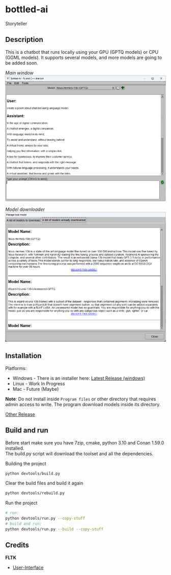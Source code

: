 # bottled-ai
Storyteller


## Description

This is a chatbot that runs locally using your GPU (GPTQ models) or CPU (GGML models). 
It supports several models, and more models are going to be added soon.

*Main window*   
![Ubuntu screenshot](https://github.com/rodjjo/bottled-ai/raw/main/docs/images/preview.jpg)


*Model downloader*   
![Ubuntu screenshot](https://github.com/rodjjo/bottled-ai/raw/main/docs/images/preview2.jpg)

## Installation


Platforms:
* Windows - There is an installer here: [Latest Release (windows)](https://github.com/rodjjo/bottled-ai/releases/download/v0.2.0/Bottled-AI-Setup.exe)
* Linux - Work In Progress
* Mac - Future (Maybe)

**Note**: Do not install inside `Program files` or other directory that requires admin access to write. The program download models inside its directory.

[Other Release](https://github.com/rodjjo/bottled-ai/releases)

## Build and run 

Before start make sure you have 7zip, cmake, python 3.10 and Conan 1.59.0 installed.  
The build.py script will download the toolset and all the dependencies.

Building the project
```bash
python devtools/build.py
```

Clear the build files and build it again
```bash
python devtools/rebuild.py
```

Run the project
```bash
# run:
python devtools/run.py --copy-stuff
# build and run:
python devtools/run.py --build --copy-stuff
```

## Credits
  
**FLTK**
* [User-Interface](https://www.fltk.org/doc-1.3/)
